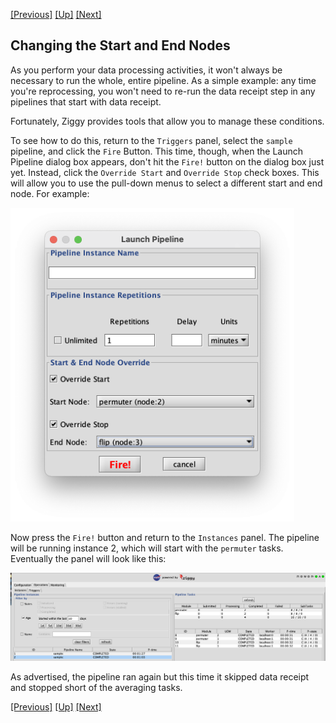 [[Previous]](start-pipeline.md)
[[Up]](ziggy-gui.md)
[[Next]](change-param-values.md)

## Changing the Start and End Nodes

As you perform your data processing activities, it won't always be necessary to run the whole, entire pipeline. As a simple example: any time you're reprocessing, you won't need to re-run the data receipt step in any pipelines that start with data receipt.

Fortunately, Ziggy provides tools that allow you to manage these conditions.

To see how to do this, return to the `Triggers` panel, select the `sample` pipeline, and click the `Fire` Button. This time, though, when the Launch Pipeline dialog box appears, don't hit the `Fire!` button on the dialog box just yet. Instead, click the `Override Start` and `Override Stop` check boxes. This will allow you to use the pull-down menus to select a different start and end node. For example:

<img src="images/start-end-nodes.png" style="width: 12cm;/"/>

Now press the `Fire!` button and return to the `Instances` panel. The pipeline will be running instance 2, which will start with the `permuter` tasks. Eventually the panel will look like this:

![](images/gui-start-end-adjusted.png)

As advertised, the pipeline ran again but this time it skipped data receipt and stopped short of the averaging tasks.

[[Previous]](start-pipeline.md)
[[Up]](ziggy-gui.md)
[[Next]](change-param-values.md)
